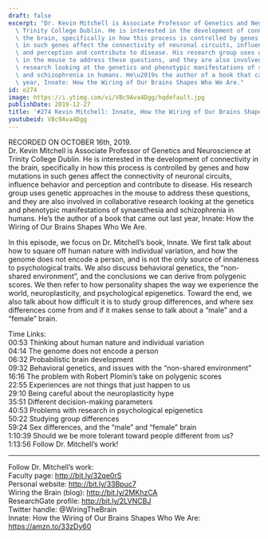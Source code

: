 ```yaml
---
draft: false
excerpt: "Dr. Kevin Mitchell is Associate Professor of Genetics and Neuroscience at\
  \ Trinity College Dublin. He is interested in the development of connectivity in\
  \ the brain, specifically in how this process is controlled by genes and how mutations\
  \ in such genes affect the connectivity of neuronal circuits, influence behavior\
  \ and perception and contribute to disease. His research group uses genetic approaches\
  \ in the mouse to address these questions, and they are also involved in collaborative\
  \ research looking at the genetics and phenotypic manifestations of synaesthesia\
  \ and schizophrenia in humans. He\u2019s the author of a book that came out last\
  \ year, Innate: How the Wiring of Our Brains Shapes Who We Are."
id: e274
image: https://i.ytimg.com/vi/VBc9Ava4Dgg/hqdefault.jpg
publishDate: 2019-12-27
title: '#274 Kevin Mitchell: Innate, How the Wiring of Our Brains Shapes Who We Are'
youtubeid: VBc9Ava4Dgg
---
```

RECORDED ON OCTOBER 16th, 2019.  
Dr. Kevin Mitchell is Associate Professor of Genetics and Neuroscience at Trinity College Dublin. He is interested in the development of connectivity in the brain, specifically in how this process is controlled by genes and how mutations in such genes affect the connectivity of neuronal circuits, influence behavior and perception and contribute to disease. His research group uses genetic approaches in the mouse to address these questions, and they are also involved in collaborative research looking at the genetics and phenotypic manifestations of synaesthesia and schizophrenia in humans. He’s the author of a book that came out last year, Innate: How the Wiring of Our Brains Shapes Who We Are.

In this episode, we focus on Dr. Mitchell’s book, Innate. We first talk about how to square off human nature with individual variation, and how the genome does not encode a person, and is not the only source of innateness to psychological traits. We also discuss behavioral genetics, the “non-shared environment”, and the conclusions we can derive from polygenic scores. We then refer to how personality shapes the way we experience the world, neuroplasticity, and psychological epigenetics. Toward the end, we also talk about how difficult it is to study group differences, and where sex differences come from and if it makes sense to talk about a “male” and a “female” brain.

Time Links:  
00:53  Thinking about human nature and individual variation  
04:14  The genome does not encode a person  
06:32  Probabilistic brain development  
09:32  Behavioral genetics, and issues with the “non-shared environment”   
16:16  The problem with Robert Plomin’s take on polygenic scores  
22:55  Experiences are not things that just happen to us  
29:10  Being careful about the neuroplasticity hype  
35:51  Different decision-making parameters  
40:53  Problems with research in psychological epigenetics   
50:22  Studying group differences  
59:24  Sex differences, and the “male” and “female” brain  
1:10:39  Should we be more tolerant toward people different from us?  
1:13:56  Follow Dr. Mitchell’s work!

---

Follow Dr. Mitchell’s work:  
Faculty page: http://bit.ly/32qe0rS  
Personal website: http://bit.ly/33Bpuc7  
Wiring the Brain (blog): http://bit.ly/2MKhzCA  
ResearchGate profile: http://bit.ly/2LVNCBJ  
Twitter handle: @WiringTheBrain  
Innate: How the Wiring of Our Brains Shapes Who We Are: https://amzn.to/33zDy60
